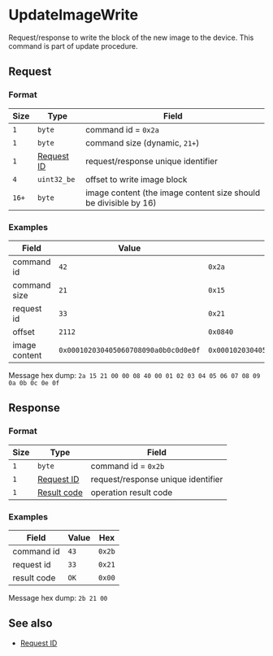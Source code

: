 # UpdateImageWrite

Request/response to write the block of the new image to the device.
This command is part of update procedure.


## Request

### Format

| Size  | Type                                 | Field                                                            |
| ----- | ------------------------------------ | ---------------------------------------------------------------- |
| `1`   | `byte`                               | command id = `0x2a`                                              |
| `1`   | `byte`                               | command size (dynamic, `21+`)                                    |
| `1`   | [Request ID](../types.md#request-id) | request/response unique  identifier                              |
| `4`   | `uint32_be`                          | offset to write image block                                      |
| `16+` | `byte`                               | image content (the image content size should be divisible by 16) |


### Examples

| Field         | Value                                | Hex                                  |
| ------------- | ------------------------------------ | ------------------------------------ |
| command id    | `42`                                 | `0x2a`                               |
| command size  | `21`                                 | `0x15`                               |
| request id    | `33`                                 | `0x21`                               |
| offset        | `2112`                               | `0x0840`                             |
| image content | `0x000102030405060708090a0b0c0d0e0f` | `0x000102030405060708090a0b0c0d0e0f` |

Message hex dump: `2a 15 21 00 00 08 40 00 01 02 03 04 05 06 07 08 09 0a 0b 0c 0e 0f`


## Response

### Format

| Size | Type                                   | Field                              |
| ---- | -------------------------------------- | ---------------------------------- |
| `1`  | `byte`                                 | command id = `0x2b`                |
| `1`  | [Request ID](../types.md#request-id)   | request/response unique identifier |
| `1`  | [Result code](../types.md#result-code) | operation result code              |

### Examples

| Field       | Value | Hex    |
| ----------- | ----- | ------ |
| command id  | `43`  | `0x2b` |
| request id  | `33`  | `0x21` |
| result code | `OK`  | `0x00` |

Message hex dump: `2b 21 00`


## See also

* [Request ID](../types.md#request-id)
